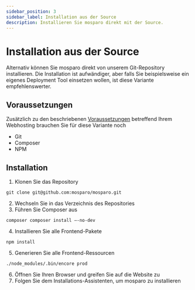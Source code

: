 ```yaml
---
sidebar_position: 3
sidebar_label: Installation aus der Source
description: Installieren Sie mosparo direkt mit der Source.
---
```


# Installation aus der Source

Alternativ können Sie mosparo direkt von unserem Git-Repository installieren. Die Installation ist aufwändiger, aber falls Sie beispielsweise ein eigenes Deployment Tool einsetzen wollen, ist diese Variante empfehlenswerter.

## Voraussetzungen

Zusätzlich zu den beschriebenen [Voraussetzungen](../prerequisites) betreffend Ihrem Webhosting brauchen Sie für diese Variante noch
- Git
- Composer
- NPM

## Installation

1. Klonen Sie das Repository
```
git clone git@github.com:mosparo/mosparo.git
```
2. Wechseln Sie in das Verzeichnis des Repositories
3. Führen Sie Composer aus 
```
composer composer install –-no-dev
```
4. Installieren Sie alle Frontend-Pakete
```
npm install
```
5. Generieren Sie alle Frontend-Ressourcen
```
./node_modules/.bin/encore prod
```
6. Öffnen Sie Ihren Browser und greifen Sie auf die Website zu
7. Folgen Sie dem Installations-Assistenten, um mosparo zu installieren
